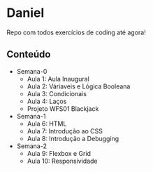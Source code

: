 # Daniel
Repo com todos exercícios de coding até agora!

## Conteúdo
+ Semana-0
  * Aula 1: Aula Inaugural
  * Aula 2: Váriaveis e Lógica Booleana
  * Aula 3: Condicionais
  * Aula 4: Laços
  * Projeto WFS01 Blackjack
+ Semana-1
  * Aula 6: HTML
  * Aula 7: Introdução ao CSS
  * Aula 8: Introdução a Debugging
+ Semana-2
  * Aula 9: Flexbox e Grid
  * Aula 10: Responsividade
